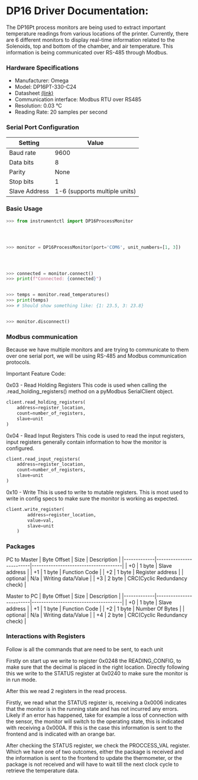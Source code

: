 # DP16 Driver Documentation:


The DP16Pt process monitors are being used to extract important temperature readings from various locations of the printer. Currently, there are 6 different monitors to display real-time information related to the Solenoids, top and bottom of the chamber, and air temperature.  This information is being communicated over RS-485 through Modbus.




### Hardware Specifications
- Manufacturer: Omega
- Model: DP16PT-330-C24
- Datasheet [(link)](https://www.farnell.com/datasheets/2339803.pdf)
- Communication interface: Modbus RTU over RS485
- Resolution: 0.03 °C
- Reading Rate: 20 samples per second


### Serial Port Configuration
| Setting | Value |
|---------|-------|
| Baud rate | 9600 |
| Data bits | 8 |
| Parity | None |
| Stop bits | 1 |
| Slave Address | 1-6 (supports multiple units) |


### Basic Usage
```python
>>> from instrumentctl import DP16ProcessMonitor




>>> monitor = DP16ProcessMonitor(port='COM6', unit_numbers=[1, 3])




>>> connected = monitor.connect()
>>> print(f"Connected: {connected}")


>>> temps = monitor.read_temperatures()
>>> print(temps)
>>> # Should show something like: {1: 23.5, 3: 23.8}


>>> monitor.disconnect()
```


### Modbus communication
Because we have multiple monitors and are trying to communicate to them over one serial port, we will be using RS-485 and Modbus communication protocols.


Important Feature Code:


0x03 - Read Holding Registers
This code is used when calling the .read_holding_registers() method on a pyModbus SerialClient object.


```python
client.read_holding_registers(
    address=register_location,
    count=number_of_registers,
    slave=unit
)
```


0x04 - Read Input Registers
This code is used to read the input registers, input registers generally contain information to how the monitor is configured.


```python
client.read_input_registers(
    address=register_location,
    count=number_of_registers,
    slave=unit
)
```


0x10 - Write
This is used to write to mutable registers. This is most used to write in config specs to make sure the monitor is working as expected.


```python
client.write_register(
        address=register_location,
        value=val,
        slave=unit
    )


```


### Packages


PC to Master
| Byte Offset |  Size   | Description                          |
|-------------|-------------------------|--------------------------------------|
| +0          |  1 byte | Slave address                        |
| +1          |  1 byte | Function Code          |
| +2          |  1 byte | Register address       |
| optional    | N/a     | Writing data/Value |
| +3          |  2 byte |  CRC(Cyclic Redundancy check)         |




Master to PC
| Byte Offset |  Size   | Description                          |
|-------------|-------------------------|--------------------------------------|
| +0          |  1 byte | Slave address                        |
| +1          |  1 byte | Function Code          |
| +2          |  1 byte | Number Of Bytes       |
| optional    | N/a     | Writing data/Value |
| +4          |  2 byte |  CRC(Cyclic Redundancy check)         |




### Interactions with Registers


Follow is all the commands that are need to be sent, to each unit


Firstly on start up we write to register 0x0248 the READING_CONFIG, to make sure that the decimal is placed in the right location. Directly following this we write to the STATUS register at 0x0240 to make sure the monitor is in run mode.


After this we read 2 registers in the read process.


Firstly, we read what the STATUS register is, receiving a 0x0006 indicates that the monitor is in the running state and has not incurred any errors. Likely if an error has happened, take for example a loss of connection with the sensor, the monitor will switch to the operating state, this is indicated with receiving a 0x000A. If this is the case this information is sent to the frontend and is indicated with an orange bar.


After checking the STATUS register, we check the PROCCESS_VAL register. Which we have one of two outcomes, either the package is received and the information is sent to the frontend to update the thermometer, or the package is not received and will have to wait till the next clock cycle to retrieve the temperature data.

